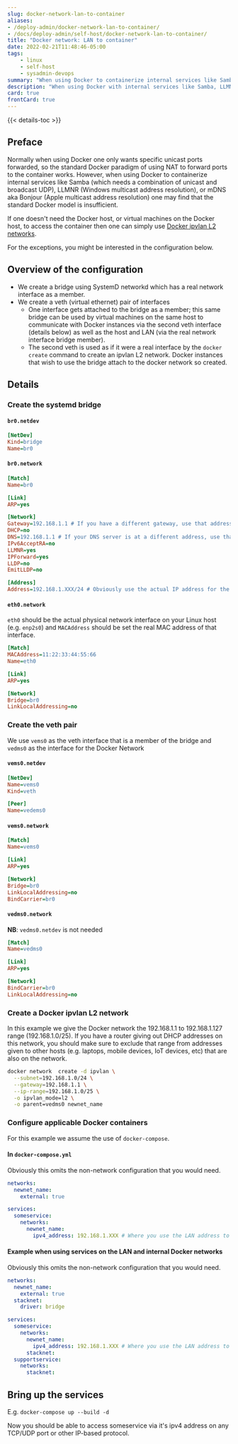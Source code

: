```yaml
---
slug: docker-network-lan-to-container
aliases:
- /deploy-admin/docker-network-lan-to-container/
- /docs/deploy-admin/self-host/docker-network-lan-to-container/
title: "Docker network: LAN to container"
date: 2022-02-21T11:48:46-05:00
tags:
    - linux
    - self-host
    - sysadmin-devops
summary: "When using Docker to containerize internal services like Samba, LLMNR, or mDNS a.k.a Bonjour one may find that the standard Docker model of using specific unicast ports forwards, is insufficient."
description: "When using Docker with internal services like Samba, LLMNR, or mDNS/Bonjour, one may find the standard model of using specific ports forwards insufficient."
card: true
frontCard: true
---
```


{{< details-toc >}}

## Preface

Normally when using Docker one only wants specific unicast ports forwarded, so the standard Docker paradigm of using NAT to forward ports to the container works. However, when using Docker to containerize internal services like Samba (which needs a combination of unicast and broadcast UDP), LLMNR (Windows multicast address resolution), or mDNS aka Bonjour (Apple multicast address resolution) one may find that the standard Docker model is insufficient.

If one doesn't need the Docker host, or virtual machines on the Docker host, to access the container then one can simply use [Docker ipvlan L2 networks](https://docs.docker.com/network/ipvlan/#ipvlan-l2-mode-example-usage).

For the exceptions, you might be interested in the configuration below.

## Overview of the configuration

* We create a bridge using SystemD networkd which has a real network interface as a member.
* We create a veth (virtual ethernet) pair of interfaces
  * One interface gets attached to the bridge as a member; this same bridge can be used by virtual machines on the same host to communicate with Docker instances via the second veth interface (details below) as well as the host and LAN (via the real network interface bridge member).
  * The second veth is used as if it were a real interface by the ``docker create`` command to create an ipvlan L2 network. Docker instances that wish to use the bridge attach to the docker network so created.

## Details

### Create the systemd bridge

#### ``br0.netdev``

```ini
[NetDev]
Kind=bridge
Name=br0
```

#### ``br0.network``

```ini
[Match]
Name=br0

[Link]
ARP=yes

[Network]
Gateway=192.168.1.1 # If you have a different gateway, use that address
DHCP=no
DNS=192.168.1.1 # If your DNS server is at a different address, use that address
IPv6AcceptRA=no
LLMNR=yes
IPForward=yes
LLDP=no
EmitLLDP=no

[Address]
Address=192.168.1.XXX/24 # Obviously use the actual IP address for the physical host for 192.168.1.XXX
```

#### ``eth0.network``

``eth0`` should be the actual physical network interface on your Linux host (e.g. ``enp2s0``) and ``MACAddress`` should be set the real MAC address of that interface.

```ini
[Match]
MACAddress=11:22:33:44:55:66
Name=eth0

[Link]
ARP=yes

[Network]
Bridge=br0
LinkLocalAddressing=no
```

### Create the veth pair

We use ``vems0`` as the veth interface that is a member of the bridge and ``vedms0`` as the interface for the Docker Network

#### ``vems0.netdev``

```ini
[NetDev]
Name=vems0
Kind=veth

[Peer]
Name=vedems0
```

#### ``vems0.network``

```ini
[Match]
Name=vems0

[Link]
ARP=yes

[Network]
Bridge=br0
LinkLocalAddressing=no
BindCarrier=br0
```

#### ``vedms0.network``

**NB**: ``vedms0.netdev`` is not needed

```ini
[Match]
Name=vedms0

[Link]
ARP=yes

[Network]
BindCarrier=br0
LinkLocalAddressing=no
```

### Create a Docker ipvlan L2 network

In this example we give the Docker network the 192.168.1.1 to 192.168.1.127 range (192.168.1.0/25). If you have a router giving out DHCP addresses on this network, you should make sure to exclude that range from addresses given to other hosts (e.g. laptops, mobile devices, IoT devices, etc) that are also on the network.

```bash
docker network  create -d ipvlan \
  --subnet=192.168.1.0/24 \
  --gateway=192.168.1.1 \
  --ip-range=192.168.1.0/25 \
  -o ipvlan_mode=l2 \
  -o parent=vedms0 newnet_name
```

### Configure applicable Docker containers

For this example we assume the use of ``docker-compose``.

#### In ``docker-compose.yml``

Obviously this omits the non-network configuration that you would need.

```yaml
networks:
  newnet_name:
    external: true

services:
  someservice:
    networks:
      newnet_name:
        ipv4_address: 192.168.1.XXX # Where you use the LAN address to assign to the container
```

#### Example when using services on the LAN and internal Docker networks

Obviously this omits the non-network configuration that you would need.

```yaml
networks:
  newnet_name:
    external: true
  stacknet:
    driver: bridge

services:
  someservice:
    networks:
      newnet_name:
        ipv4_address: 192.168.1.XXX # Where you use the LAN address to assign to the container
      stacknet:
  supportservice:
    networks:
      stacknet:
```

## Bring up the services

E.g. ``docker-compose up --build -d``

Now you should be able to access someservice via it's ipv4 address on any TCP/UDP port or other IP-based protocol.
